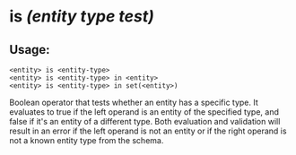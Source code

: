 # is *(entity type test)*

## Usage:
```cedar
<entity> is <entity-type>
<entity> is <entity-type> in <entity>
<entity> is <entity-type> in set(<entity>)
```

Boolean operator that tests whether an entity has a specific type. It evaluates to true
if the left operand is an entity of the specified type, and false if it's an entity of
a different type. Both evaluation and validation will result in an error if the left
operand is not an entity or if the right operand is not a known entity type from the schema.
